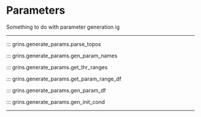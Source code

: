 # Parameters

Something to do with parameter generation ig

---

::: grins.generate_params.parse_topos

::: grins.generate_params.gen_param_names

::: grins.generate_params.get_thr_ranges

::: grins.generate_params.get_param_range_df

::: grins.generate_params.gen_param_df

::: grins.generate_params.gen_init_cond

---